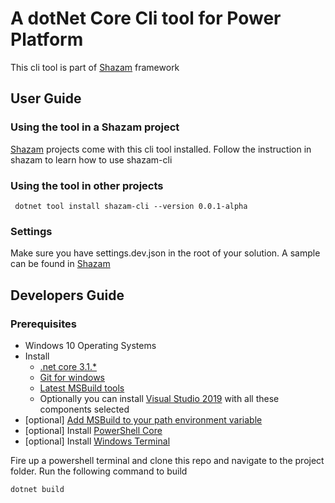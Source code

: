 # A dotNet Core Cli tool for Power Platform

This cli tool is part of [Shazam](https://github.com/roshangautam/shazam) framework

## User Guide

### Using the tool in a Shazam project

[Shazam](https://github.com/roshangautam/shazam) projects come with this cli tool installed. Follow the instruction in shazam to learn how to use shazam-cli

### Using the tool in other projects

```dotnetcli
 dotnet tool install shazam-cli --version 0.0.1-alpha
```

### Settings

Make sure you have settings.dev.json in the root of your solution. A sample can be found in [Shazam](https://github.com/roshangautam/shazam)

## Developers Guide

### Prerequisites

- Windows 10 Operating Systems
- Install
  - [.net core 3.1.*](https://dotnet.microsoft.com/download/dotnet-framework)
  - [Git for windows](https://git-scm.com/download/win)
  - [Latest MSBuild tools](https://visualstudio.microsoft.com/downloads/?q=build+tools)
  - Optionally you can install [Visual Studio 2019](https://visualstudio.microsoft.com/downloads) with all these components selected
- [optional] [Add MSBuild to your path environment variable](https://stackoverflow.com/questions/6319274/how-do-i-run-msbuild-from-the-command-line-using-windows-sdk-7-1)
- [optional] Install [PowerShell Core](https://docs.microsoft.com/en-us/powershell/scripting/install/installing-powershell-core-on-windows?view=powershell-7)
- [optional] Install [Windows Terminal](https://github.com/microsoft/terminal)

Fire up a powershell terminal and clone this repo and navigate to the project folder. Run the following command to build

```dotnetcli
dotnet build
```
